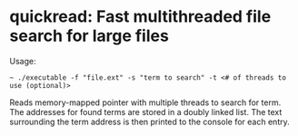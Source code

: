 # quickread: Fast multithreaded file search for large files

Usage:
```console
~ ./executable -f "file.ext" -s "term to search" -t <# of threads to use (optional)>
```

Reads memory-mapped pointer with multiple threads to search for term. The addresses
for found terms are stored in a doubly linked list. The text surrounding the term
address is then printed to the console for each entry.
